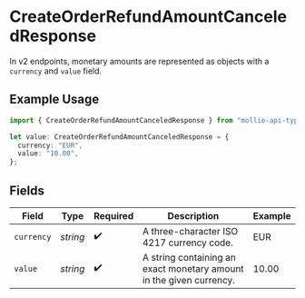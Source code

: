 # CreateOrderRefundAmountCanceledResponse

In v2 endpoints, monetary amounts are represented as objects with a `currency` and `value` field.

## Example Usage

```typescript
import { CreateOrderRefundAmountCanceledResponse } from "mollie-api-typescript/models/operations";

let value: CreateOrderRefundAmountCanceledResponse = {
  currency: "EUR",
  value: "10.00",
};
```

## Fields

| Field                                                               | Type                                                                | Required                                                            | Description                                                         | Example                                                             |
| ------------------------------------------------------------------- | ------------------------------------------------------------------- | ------------------------------------------------------------------- | ------------------------------------------------------------------- | ------------------------------------------------------------------- |
| `currency`                                                          | *string*                                                            | :heavy_check_mark:                                                  | A three-character ISO 4217 currency code.                           | EUR                                                                 |
| `value`                                                             | *string*                                                            | :heavy_check_mark:                                                  | A string containing an exact monetary amount in the given currency. | 10.00                                                               |